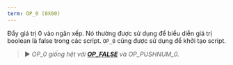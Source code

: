 ```yaml
---
term: OP_0 (0X00)
---
```


Đẩy giá trị 0 vào ngăn xếp. Nó thường được sử dụng để biểu diễn giá trị boolean là false trong các script. `OP_0` cũng được sử dụng để khởi tạo script.

> ► *OP_0 giống hệt với **[OP_FALSE](/dictionnaire/O.md#op_false-0x00)** và OP_PUSHNUM_0.*